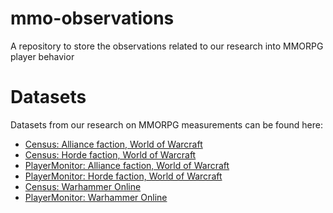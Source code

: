 # mmo-observations
A repository to store the observations related to our research into MMORPG player behavior

Datasets
========

Datasets from our research on MMORPG measurements can be found here:

*   [Census: Alliance faction, World of Warcraft](alliance/census)
*   [Census: Horde faction, World of Warcraft](horde/census)
*   [PlayerMonitor: Alliance faction, World of Warcraft](alliance/playerMonitor)
*   [PlayerMonitor: Horde faction, World of Warcraft](horde/playerMonitor)
*   [Census: Warhammer Online](war/census)
*   [PlayerMonitor: Warhammer Online](war/playerMonitor)
